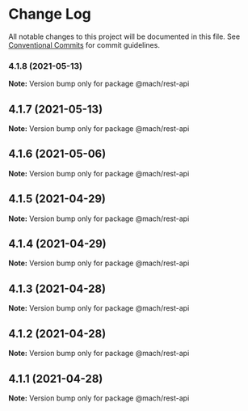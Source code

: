 # Change Log

All notable changes to this project will be documented in this file.
See [Conventional Commits](https://conventionalcommits.org) for commit guidelines.

### 4.1.8 (2021-05-13)

**Note:** Version bump only for package @mach/rest-api





## 4.1.7 (2021-05-13)

**Note:** Version bump only for package @mach/rest-api





## 4.1.6 (2021-05-06)

**Note:** Version bump only for package @mach/rest-api





## 4.1.5 (2021-04-29)

**Note:** Version bump only for package @mach/rest-api





## 4.1.4 (2021-04-29)

**Note:** Version bump only for package @mach/rest-api





## 4.1.3 (2021-04-28)

**Note:** Version bump only for package @mach/rest-api





## 4.1.2 (2021-04-28)

**Note:** Version bump only for package @mach/rest-api





## 4.1.1 (2021-04-28)

**Note:** Version bump only for package @mach/rest-api
